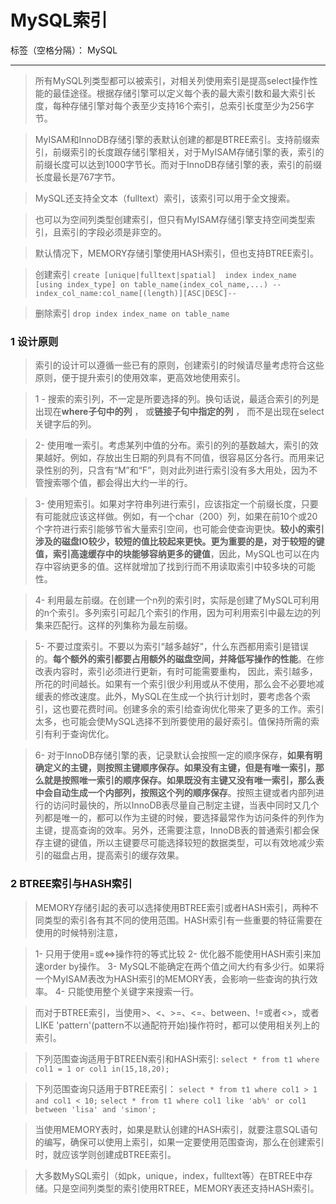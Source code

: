 # MySQL索引

标签（空格分隔）： MySQL

---

> 所有MySQL列类型都可以被索引，对相关列使用索引是提高select操作性能的最佳途径。根据存储引擎可以定义每个表的最大索引数和最大索引长度，每种存储引擎对每个表至少支持16个索引，总索引长度至少为256字节。

> MyISAM和InnoDB存储引擎的表默认创建的都是BTREE索引。支持前缀索引，前缀索引的长度跟存储引擎相关，对于MyISAM存储引擎的表，索引的前缀长度可以达到1000字节长。而对于InnoDB存储引擎的表，索引的前缀长度最长是767字节。

> MySQL还支持全文本（fulltext）索引，该索引可以用于全文搜索。

> 也可以为空间列类型创建索引，但只有MyISAM存储引擎支持空间类型索引，且索引的字段必须是非空的。

> 默认情况下，MEMORY存储引擎使用HASH索引，但也支持BTREE索引。

> 创建索引
`create [unique|fulltext|spatial] 
  index index_name
  [using index_type]
  on table_name(index_col_name,...)
  --index_col_name:col_name[(length)][ASC|DESC]--`

> 删除索引
`drop index index_name on table_name`

### 1 设计原则

> 索引的设计可以遵循一些已有的原则，创建索引的时候请尽量考虑符合这些原则，便于提升索引的使用效率，更高效地使用索引。

> 1 - 搜索的索引列，不一定是所要选择的列。换句话说，最适合索引的列是出现在**where子句中的列** ， 或**链接子句中指定的列** ， 而不是出现在select关键字后的列。

> 2- 使用唯一索引。考虑某列中值的分布。索引的列的基数越大，索引的效果越好。例如，存放出生日期的列具有不同值，很容易区分各行。而用来记录性别的列，只含有“M”和“F”，则对此列进行索引没有多大用处，因为不管搜索哪个值，都会得出大约一半的行。

> 3- 使用短索引。如果对字符串列进行索引，应该指定一个前缀长度，只要有可能就应该这样做。例如，有一个char（200）列，如果在前10个或20个字符进行索引能够节省大量索引空间，也可能会使查询更快。**较小的索引涉及的磁盘IO较少，较短的值比较起来更快。更为重要的是，对于较短的键值，索引高速缓存中的块能够容纳更多的键值**，因此，MySQL也可以在内存中容纳更多的值。这样就增加了找到行而不用读取索引中较多块的可能性。

> 4- 利用最左前缀。在创建一个n列的索引时，实际是创建了MySQL可利用的n个索引。多列索引可起几个索引的作用，因为可利用索引中最左边的列集来匹配行。这样的列集称为最左前缀。

> 5- 不要过度索引。不要以为索引“越多越好”，什么东西都用索引是错误的。**每个额外的索引都要占用额外的磁盘空间，并降低写操作的性能**。在修改表内容时，索引必须进行更新，有时可能需要重构， 因此，索引越多，所花的时间越长。如果有一个索引很少利用或从不使用，那么会不必要地减缓表的修改速度。此外，MySQL在生成一个执行计划时，要考虑各个索引，这也要花费时间。创建多余的索引给查询优化带来了更多的工作。索引太多，也可能会使MySQL选择不到所要使用的最好索引。值保持所需的索引有利于查询优化。

> 6- 对于InnoDB存储引擎的表，记录默认会按照一定的顺序保存，**如果有明确定义的主键，则按照主键顺序保存。如果没有主键，但是有唯一索引，那么就是按照唯一索引的顺序保存。如果既没有主键又没有唯一索引，那么表中会自动生成一个内部列，按照这个列的顺序保存**。按照主键或者内部列进行的访问时最快的，所以InnoDB表尽量自己制定主键，当表中同时又几个列都是唯一的，都可以作为主键的时候，要选择最常作为访问条件的列作为主键，提高查询的效率。另外，还需要注意，InnoDB表的普通索引都会保存主键的键值，所以主键要尽可能选择较短的数据类型，可以有效地减少索引的磁盘占用，提高索引的缓存效果。

### 2 BTREE索引与HASH索引

> MEMORY存储引起的表可以选择使用BTREE索引或者HASH索引，两种不同类型的索引各有其不同的使用范围。HASH索引有一些重要的特征需要在使用的时候特别注意，

> 1- 只用于使用=或<=>操作符的等式比较
> 2- 优化器不能使用HASH索引来加速order by操作。
> 3- MySQL不能确定在两个值之间大约有多少行。如果将一个MyISAM表改为HASH索引的MEMORY表，会影响一些查询的执行效率。
> 4- 只能使用整个关键字来搜索一行。

> 而对于BTREE索引，当使用>、<、>=、<=、between、!=或者<>，或者LIKE 'pattern'(pattern不以通配符开始)操作符时，都可以使用相关列上的索引。

> 下列范围查询适用于BTREEN索引和HASH索引:
`select * from t1 where col1 = 1 or col1 in(15,18,20);`

> 下列范围查询只适用于BTREE索引：
`select * from t1 where col1 > 1 and col1 < 10;`
`select * from t1 where col1 like 'ab%' or col1 between 'lisa' and 'simon';`

> 当使用MEMORY表时，如果是默认创建的HASH索引，就要注意SQL语句的编写，确保可以使用上索引，如果一定要使用范围查询，那么在创建索引时，就应该学则创建成BTREE索引。

> 大多数MySQL索引（如pk，unique，index，fulltext等）在BTREE中存储。只是空间列类型的索引使用RTREE，MEMORY表还支持HASH索引。
